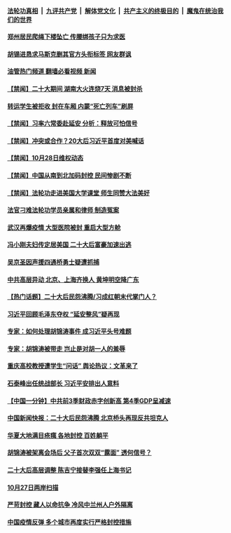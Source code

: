####  [法轮功真相](../../../../basic/blob/master/README.md?t=10290402) &nbsp;|&nbsp; [九评共产党](../../../../9ping.md/blob/master/README.md?t=10290402) &nbsp;|&nbsp; [解体党文化](../../../../jtdwh.md/blob/master/README.md?t=10290402)  &nbsp;|&nbsp; [共产主义的终极目的](../../../../gczydzjmd.md/blob/master/README.md?t=10290402) &nbsp;|&nbsp; [魔鬼在统治我们的世界](../../../../mgztzwmdsj.md/blob/master/README.md?t=10290402) 

#### [郑州居民爬绳下楼坠亡 传腰绑孩子只为求医](../pages/prog204/a103562340.md?t=10290402) 

#### [胡锡进恳求马斯克删其官方头衔标签  网友群讽](../pages/prog204/a103562318.md?t=10290402) 

#### [油管热门频道 翻墙必看视频 新闻](http://209.250.226.216:81/youtube.html?10290402)

#### [【禁闻】二十大期间 湖南大火连烧7天 消息被封杀](../pages/prog204/a103562238.md?t=10290402) 

#### [转运学生被拒收 封在车厢 内蒙“死亡列车”刷屏](../pages/prog204/a103562269.md?t=10290402) 

#### [【禁闻】习率六常委赴延安 分析：释放可怕信号](../pages/prog204/a103562236.md?t=10290402) 

#### [【禁闻】冲突或合作？20大后习近平首度对美喊话](../pages/prog204/a103562240.md?t=10290402) 

#### [【禁闻】10月28日维权动态](../pages/prog204/a103562231.md?t=10290402) 


#### [【禁闻】中国从南到北加码封控 民间惨剧不断](../pages/prog204/a103562242.md?t=10290402) 

#### [【禁闻】法轮功走进美国大学课堂 师生同赞大法美好](../pages/prog204/a103562229.md?t=10290402) 

#### [法官刁难法轮功学员亲属和律师 制造冤案](../pages/prog204/a103562168.md?t=10290402) 

#### [武汉再爆疫情 大型医院被封 重启大型方舱](../pages/prog204/a103562047.md?t=10290402) 

#### [冯小刚夫妇传定居美国 二十大后富豪加速出逃](../pages/prog204/a103562069.md?t=10290402) 

#### [吴京圣因声援四通桥勇士疑遭抓捕](../pages/prog204/a103562044.md?t=10290402) 

#### [中共高层异动 北京、上海齐换人 黄坤明空降广东](../pages/prog204/a103562071.md?t=10290402) 

#### [【热门话题】二十大后民怨沸腾/习成红朝末代掌门人？](../pages/prog204/a103562031.md?t=10290402) 

#### [习近平回顾毛泽东夺权 “延安整风”疑再现](../pages/prog204/a103562019.md?t=10290402) 

#### [专家：如何处理胡锦涛事件 成习近平头号难题](../pages/prog204/a103562011.md?t=10290402) 

#### [专家：胡锦涛被带走 岂止是对胡一人的羞辱](../pages/prog204/a103561955.md?t=10290402) 

#### [重庆高校教授遭学生“问话” 舆论热议：文革来了](../pages/prog204/a103561941.md?t=10290402) 

#### [石泰峰出任统战部长 习近平安排出人意料](../pages/prog204/a103561945.md?t=10290402) 

#### [【中国一分钟】中共前3季财政赤字创新高 第4季GDP呈减速](../pages/prog204/a103561826.md?t=10290402) 

#### [中国新闻快报：二十大后民怨沸腾 北京桥头再现反共坦克人](../pages/prog204/a103561838.md?t=10290402) 

#### [华夏大地满目疮痍 各地封控 百姓躺平](../pages/prog204/a103561835.md?t=10290402) 

#### [胡锦涛被架离会场后 父子首次双双“露面” 透何信号？](../pages/prog204/a103561831.md?t=10290402) 

#### [二十大后高层调整 陈吉宁接替李强任上海书记](../pages/prog204/a103561786.md?t=10290402) 


#### [10月27日两岸扫描](../pages/prog204/a103561698.md?t=10290402) 

#### [严苛封控 藏人以命抗争 冷风中兰州人户外隔离](../pages/prog204/a103561700.md?t=10290402) 

#### [中国疫情反弹 多个城市再度实行严格封控措施](../pages/prog204/a103561669.md?t=10290402) 

<img src='http://gfw-breaker.win/goodnews/indexes/prog204.md' width='0px' height='0px'/>
